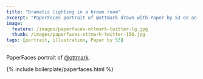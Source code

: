 ```yaml
---
title: "Dramatic lighting in a brown room"
excerpt: "PaperFaces portrait of @ottmark drawn with Paper by 53 on an iPad."
image: 
  feature: /images/paperfaces-ottmark-twitter-lg.jpg
  thumb: /images/paperfaces-ottmark-twitter-150.jpg
tags: [portrait, illustration, Paper by 53]
---
```


PaperFaces portrait of [@ottmark](http://twitter.com/ottmark).

{% include boilerplate/paperfaces.html %}
